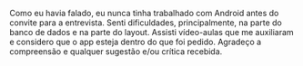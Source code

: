 Como eu havia falado, eu nunca tinha trabalhado com Android antes do convite para a entrevista. Senti dificuldades, principalmente, na parte do banco de dados e na parte do layout. Assisti vídeo-aulas que me auxiliaram e considero que o app esteja dentro do que foi pedido. 
Agradeço a compreensão e qualquer sugestão e/ou crítica recebida.
